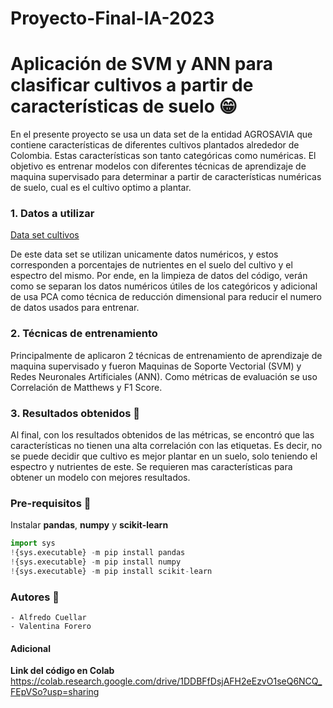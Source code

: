 # Proyecto-Final-IA-2023
# Aplicación de SVM y ANN para clasificar cultivos a partir de características de suelo 😁

En el presente proyecto se usa un data set de la entidad AGROSAVIA que contiene características de diferentes cultivos plantados alrededor de Colombia. Estas características son tanto categóricas como numéricas. El objetivo es entrenar modelos con diferentes técnicas de aprendizaje de maquina supervisado para determinar a partir de características numéricas de suelo, cual es el cultivo optimo a plantar.

### 1. Datos a utilizar 

[Data set cultivos](NIRSdata.csv)

De este data set se utilizan unicamente datos numéricos, y estos corresponden a porcentajes de nutrientes en el suelo del cultivo y el espectro del mismo. Por ende, en la limpieza de datos del código, verán como se separan los datos numéricos útiles de los categóricos y adicional de usa PCA como técnica de reducción dimensional para reducir el numero de datos usados para entrenar.

### 2. Técnicas de entrenamiento

Principalmente de aplicaron 2 técnicas de entrenamiento de aprendizaje de maquina supervisado y fueron Maquinas de Soporte Vectorial (SVM) y Redes Neuronales Artificiales (ANN). Como métricas de evaluación se uso Correlación de Matthews y F1 Score.

### 3. Resultados obtenidos 🫠

Al final, con los resultados obtenidos de las métricas, se encontró que las características no tienen una alta correlación con las etiquetas. Es decir, no se puede decidir que cultivo es mejor plantar en un suelo, solo teniendo el espectro y nutrientes de este. Se requieren mas características para obtener un modelo con mejores resultados.

### Pre-requisitos 📝

Instalar **pandas**, **numpy** y **scikit-learn**

```python
import sys
!{sys.executable} -m pip install pandas
!{sys.executable} -m pip install numpy
!{sys.executable} -m pip install scikit-learn
```
### Autores 👀
    - Alfredo Cuellar
    - Valentina Forero

#### Adicional

**Link del código en Colab**
<https://colab.research.google.com/drive/1DDBFfDsjAFH2eEzvO1seQ6NCQ_FEpVSo?usp=sharing>
